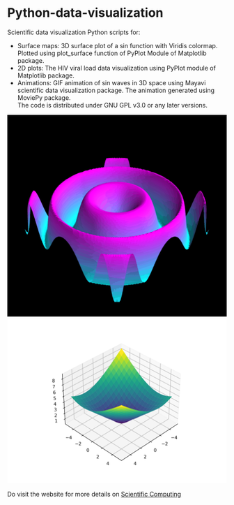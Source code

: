 # Python-data-visualization

Scientific data visualization Python scripts for:
- Surface maps: 3D surface plot of a sin function with Viridis colormap. Plotted using plot_surface function of PyPlot Module of Matplotlib package.
- 2D plots: The HIV viral load data visualization using PyPlot module of Matplotlib package.
- Animations: GIF animation of sin waves in 3D space using Mayavi scientific data visualization package. The animation generated using MoviePy package.  
The code is distributed under GNU GPL v3.0 or any later versions. 

![waves.gif](https://github.com/abhinavroy1999/Python-data-visualization/blob/main/Animations/waves.gif) ![surf_plot.png](https://github.com/abhinavroy1999/Python-data-visualization/blob/main/Figures/surf_plot.png)

Do visit the website for more details on [Scientific Computing](https://compscientific.wordpress.com) 
